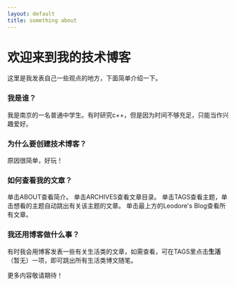 ```yaml
---
layout: default
title: something about
---
```


# 欢迎来到我的技术博客

这里是我发表自己一些观点的地方，下面简单介绍一下。

### 我是谁？
我是南京的一名普通中学生。有时研究c++，但是因为时间不够充足，只能当作兴趣爱好。


### 为什么要创建技术博客？
原因很简单，好玩！


### 如何查看我的文章？
单击ABOUT查看简介。
单击ARCHIVES查看文章目录。
单击TAGS查看主题，单击想看的主题自动跳出有关该主题的文章。
单击最上方的Leodore's Blog查看所有文章。


### 我还用博客做什么事？
有时我会用博客发表一些有关生活类的文章，如需查看，可在TAGS里点击**生活**（暂无）一项，即可跳出所有生活类博文随笔。



更多内容敬请期待！
